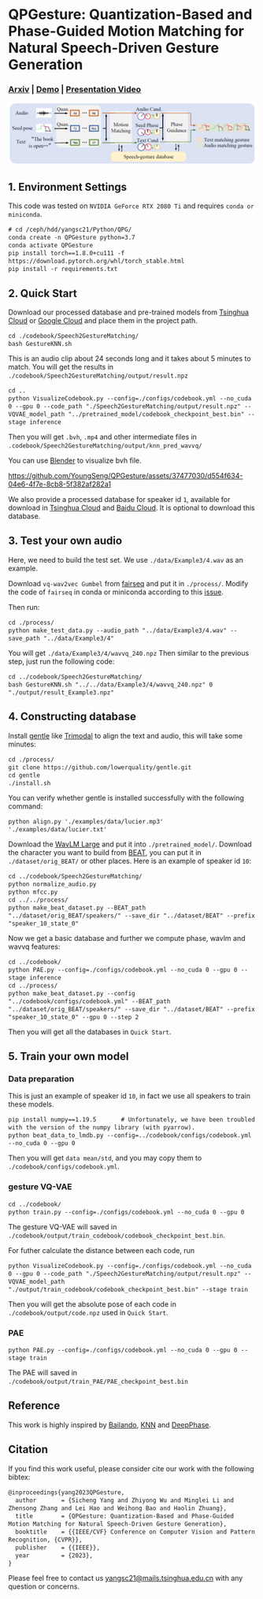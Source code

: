 # QPGesture: Quantization-Based and Phase-Guided Motion Matching for Natural Speech-Driven Gesture Generation

### [Arxiv](TBA) | [Demo](https://www.youtube.com/watch?v=AVqHhnVmGlU) | [Presentation Video](https://www.youtube.com/watch?v=5GKjFclT618)


<div align=center>
<img src="overview.png" width="750px">
</div>

## 1. Environment Settings

This code was tested on `NVIDIA GeForce RTX 2080 Ti` and requires `conda or miniconda`.

```angular2html
# cd /ceph/hdd/yangsc21/Python/QPG/
conda create -n QPGesture python=3.7
conda activate QPGesture
pip install torch==1.8.0+cu111 -f https://download.pytorch.org/whl/torch_stable.html
pip install -r requirements.txt 
```

## 2. Quick Start

Download our processed database and pre-trained models from [Tsinghua Cloud](https://cloud.tsinghua.edu.cn/f/0234cd16166c4402b64c/) or [Google Cloud](https://drive.google.com/file/d/10uQR5KVbx6Xb0MEG6K5WqOlxkOH3CLlc/view?usp=sharing) and place them in the project path.

```angular2html
cd ./codebook/Speech2GestureMatching/
bash GestureKNN.sh
```
This is an audio clip about 24 seconds long and it takes about 5 minutes to match.
You will get the results in `./codebook/Speech2GestureMatching/output/result.npz`

```angular2html
cd ..
python VisualizeCodebook.py --config=./configs/codebook.yml --no_cuda 0 --gpu 0 --code_path "./Speech2GestureMatching/output/result.npz" --VQVAE_model_path "../pretrained_model/codebook_checkpoint_best.bin" --stage inference
```

Then you will get `.bvh`, `.mp4` and other intermediate files in `.codebook/Speech2GestureMatching/output/knn_pred_wavvq/`

You can use [Blender](https://www.blender.org/) to visualize bvh file.

https://github.com/YoungSeng/QPGesture/assets/37477030/d554f634-04e6-4f7e-8cb8-5f382af282a1

We also provide a processed database for speaker id `1`, available for download in [Tsinghua Cloud](https://cloud.tsinghua.edu.cn/f/664315658a884321bec6/) and [Baidu Cloud](https://pan.baidu.com/s/1zJb5OB3Yt4lyhSDa_t7koA?pwd=q6na). It is optional to download this database.

## 3. Test your own audio

Here, we need to build the test set. We use `./data/Example3/4.wav` as an example.

Download `vq-wav2vec Gumbel` from [fairseq](https://github.com/facebookresearch/fairseq/blob/main/examples/wav2vec/README.md#vq-wav2vec)
and put it in `./process/`.
Modify the code of `fairseq` in conda or miniconda according to this [issue](https://github.com/facebookresearch/fairseq/issues/3256).

Then run:
```angular2html
cd ./process/
python make_test_data.py --audio_path "../data/Example3/4.wav" --save_path "../data/Example3/4"
```
You will get `./data/Example3/4/wavvq_240.npz`
Then similar to the previous step, just run the following code:
```angular2html
cd ../codebook/Speech2GestureMatching/
bash GestureKNN.sh "../../data/Example3/4/wavvq_240.npz" 0 "./output/result_Example3.npz"
```

## 4. Constructing database

Install [gentle](https://github.com/lowerquality/gentle) like [Trimodal](https://github.com/ai4r/Gesture-Generation-from-Trimodal-Context) to align the text and audio, this will take some minutes:
```angular2html
cd ./process/
git clone https://github.com/lowerquality/gentle.git
cd gentle
./install.sh
```

You can verify whether gentle is installed successfully with the following command:
```angular2html
python align.py './examples/data/lucier.mp3' './examples/data/lucier.txt'
```
Download the [WavLM Large](https://github.com/microsoft/unilm/tree/master/wavlm) and put it into `./pretrained_model/`.
Download the character you want to build from [BEAT](https://pantomatrix.github.io/BEAT/), you can put it in `./dataset/orig_BEAT/` or other places.
Here is an example of speaker id `10`:
```angular2html
cd ../codebook/Speech2GestureMatching/
python normalize_audio.py
python mfcc.py
cd ../../process/
python make_beat_dataset.py --BEAT_path "../dataset/orig_BEAT/speakers/" --save_dir "../dataset/BEAT" --prefix "speaker_10_state_0"
```

Now we get a basic database and further we compute phase, wavlm and wavvq features:

```
cd ../codebook/
python PAE.py --config=./configs/codebook.yml --no_cuda 0 --gpu 0 --stage inference
cd ../process/
python make_beat_dataset.py --config "../codebook/configs/codebook.yml" --BEAT_path "../dataset/orig_BEAT/speakers/" --save_dir "../dataset/BEAT" --prefix "speaker_10_state_0" --gpu 0 --step 2
```
Then you will get all the databases in `Quick Start`.

## 5. Train your own model

### Data preparation

This is just an example of speaker id `10`, in fact we use all speakers to train these models.

```angular2html
pip install numpy==1.19.5       # Unfortunately, we have been troubled with the version of the numpy library (with pyarrow).
python beat_data_to_lmdb.py --config=../codebook/configs/codebook.yml --no_cuda 0 --gpu 0
```
Then you will get `data mean/std`, and you may copy them to `./codebook/configs/codebook.yml`.

### gesture VQ-VAE 

```angular2html
cd ../codebook/
python train.py --config=./configs/codebook.yml --no_cuda 0 --gpu 0
```
The gesture VQ-VAE will saved in `./codebook/output/train_codebook/codebook_checkpoint_best.bin`.

For futher calculate the distance between each code, run

```angular2html
python VisualizeCodebook.py --config=./configs/codebook.yml --no_cuda 0 --gpu 0 --code_path "./Speech2GestureMatching/output/result.npz" --VQVAE_model_path "./output/train_codebook/codebook_checkpoint_best.bin" --stage train
```

Then you will get the absolute pose of each code in `./codebook/output/code.npz` used in `Quick Start`.

### PAE

```angular2html
python PAE.py --config=./configs/codebook.yml --no_cuda 0 --gpu 0 --stage train
```

The PAE will saved in `./codebook/output/train_PAE/PAE_checkpoint_best.bin`

## Reference

This work is highly inspired by [Bailando](https://github.com/lisiyao21/Bailando), [KNN](http://vcai.mpi-inf.mpg.de/projects/SpeechGestureMatching/) and [DeepPhase](https://github.com/sebastianstarke/AI4Animation).

## Citation

If you find this work useful, please consider cite our work with the following bibtex:

```
@inproceedings{yang2023QPGesture,
  author       = {Sicheng Yang and Zhiyong Wu and Minglei Li and Zhensong Zhang and Lei Hao and Weihong Bao and Haolin Zhuang},
  title        = {QPGesture: Quantization-Based and Phase-Guided Motion Matching for Natural Speech-Driven Gesture Generation},
  booktitle    = {{IEEE/CVF} Conference on Computer Vision and Pattern Recognition, {CVPR}},
  publisher    = {{IEEE}},
  year         = {2023},
}
```

Please feel free to contact us [yangsc21@mails.tsinghua.edu.cn](yangsc21@mails.tsinghua.edu.cn) with any question or concerns.


